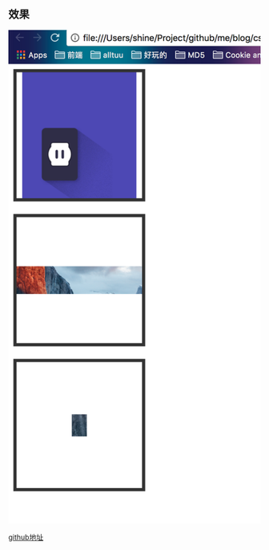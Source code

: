 ## 效果

![图片居中](./images/result.png)

[github地址](https://github.com/freeshineit/blog/tree/master/css)